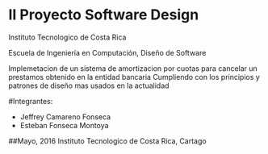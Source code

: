 # II Proyecto Software Design
Instituto Tecnologico de Costa Rica

Escuela de Ingeniería en Computación, 
Diseño de Software

Implemetacion de un sistema de amortizacion por cuotas para cancelar un prestamos obtenido en la entidad bancaria
Cumpliendo con los principios y patrones de diseño mas usados en la actualidad

#Integrantes:
- Jeffrey Camareno Fonseca
- Esteban Fonseca Montoya

##Mayo, 2016
Instituto Tecnologico de Costa Rica, Cartago
